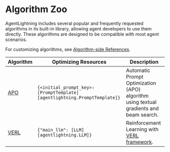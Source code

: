 # Algorithm Zoo

AgentLightning includes several popular and frequently requested algorithms in its built-in library, allowing agent developers to use them directly. These algorithms are designed to be compatible with most agent scenarios.

For customizing algorithms, see [Algorithm-side References](../reference/algorithm.md).

| Algorithm | Optimizing Resources | Description |
| --------- | ------------------- | ----------- |
| [APO](./apo.md) | `{<initial_prompt_key>: [PromptTemplate][agentlightning.PromptTemplate]}` | Automatic Prompt Optimization (APO) algorithm using textual gradients and beam search. |
| [VERL](./verl.md) | `{"main_llm": [LLM][agentlightning.LLM]}` | Reinforcement Learning with [VERL framework](https://github.com/volcengine/verl). |
